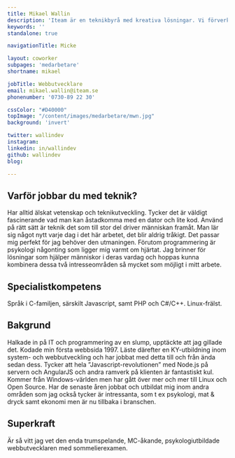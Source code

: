 ```yaml
---
title: Mikael Wallin
description: 'Iteam är en teknikbyrå med kreativa lösningar. Vi förverkligar dina idéer.'
keywords: ''
standalone: true

navigationTitle: Micke

layout: coworker
subpages: 'medarbetare'
shortname: mikael

jobTitle: Webbutvecklare
email: mikael.wallin@iteam.se
phonenumber: '0730-89 22 30'

cssColor: "#D40000"
topImage: "/content/images/medarbetare/mwn.jpg"
background: 'invert'

twitter: wallindev
instagram:
linkedin: in/wallindev
github: wallindev
blog:

---
```


## Varför jobbar du med teknik?
Har alltid älskat vetenskap och teknikutveckling. Tycker det är väldigt fascinerande vad man kan åstadkomma med en dator och lite kod. Använd på rätt sätt är teknik det som till stor del driver människan framåt. Man lär sig något nytt varje dag i det här arbetet, det blir aldrig tråkigt. Det passar mig perfekt för jag behöver den utmaningen. Förutom programmering är psykologi någonting som ligger mig varmt om hjärtat. Jag brinner för lösningar som hjälper människor i deras vardag och hoppas kunna kombinera dessa två intresseområden så mycket som möjligt i mitt arbete.

## Specialistkompetens
Språk i C-familjen, särskilt Javascript, samt PHP och C#/C++. Linux-frälst.

## Bakgrund
Halkade in på IT och programmering av en slump, upptäckte att jag gillade det. Kodade min första webbsida 1997. Läste därefter en KY-utbildning inom system- och webbutveckling och har jobbat med detta till och från ända sedan dess. Tycker att hela ”Javascript-revolutionen” med Node.js på servern och AngularJS och andra ramverk på klienten är fantastiskt kul. Kommer från Windows-världen men har gått över mer och mer till Linux och Open Source. Har de senaste åren jobbat och utbildat mig inom andra områden som jag också tycker är intressanta, som t ex psykologi, mat & dryck samt ekonomi men är nu tillbaka i branschen.

## Superkraft
Är så vitt jag vet den enda trumspelande, MC-åkande, psykologiutbildade webbutvecklaren med sommelierexamen.
